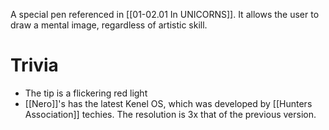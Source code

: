 A special pen referenced in [[01-02.01 In UNICORNS]]. It allows the user to draw a mental image, regardless of artistic skill.

# Trivia
* The tip is a flickering red light
* [[Nero]]'s has the latest Kenel OS, which was developed by [[Hunters Association]] techies. The resolution is 3x that of the previous version.